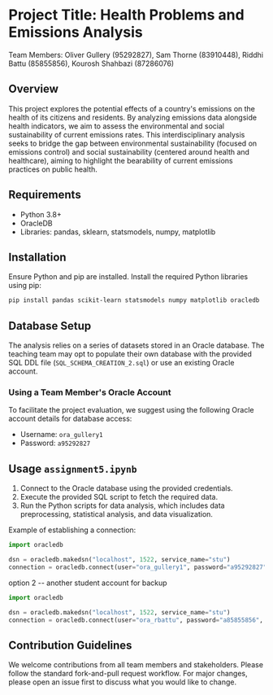 # Project Title: Health Problems and Emissions Analysis

Team Members: Oliver Gullery (95292827), Sam Thorne (83910448), Riddhi Battu (85855856), Kourosh Shahbazi (87286076)

## Overview

This project explores the potential effects of a country's emissions on the health of its citizens and residents. By analyzing emissions data alongside health indicators, we aim to assess the environmental and social sustainability of current emissions rates. This interdisciplinary analysis seeks to bridge the gap between environmental sustainability (focused on emissions control) and social sustainability (centered around health and healthcare), aiming to highlight the bearability of current emissions practices on public health.

## Requirements

- Python 3.8+
- OracleDB
- Libraries: pandas, sklearn, statsmodels, numpy, matplotlib

## Installation

Ensure Python and pip are installed. Install the required Python libraries using pip:

```bash
pip install pandas scikit-learn statsmodels numpy matplotlib oracledb
```

## Database Setup

The analysis relies on a series of datasets stored in an Oracle database. The teaching team may opt to populate their own database with the provided SQL DDL file (`SQL_SCHEMA_CREATION_2.sql`) or use an existing Oracle account.

### Using a Team Member's Oracle Account

To facilitate the project evaluation, we suggest using the following Oracle account details for database access:

- Username: `ora_gullery1`
- Password: `a95292827`


## Usage `assignment5.ipynb`

1. Connect to the Oracle database using the provided credentials.
2. Execute the provided SQL script to fetch the required data.
3. Run the Python scripts for data analysis, which includes data preprocessing, statistical analysis, and data visualization.

Example of establishing a connection:

```python
import oracledb

dsn = oracledb.makedsn("localhost", 1522, service_name="stu")
connection = oracledb.connect(user="ora_gullery1", password="a95292827", dsn=dsn)
```

option 2 -- another student account for backup

```python
import oracledb

dsn = oracledb.makedsn("localhost", 1522, service_name="stu")
connection = oracledb.connect(user="ora_rbattu", password="a85855856", dsn=dsn)
```

## Contribution Guidelines

We welcome contributions from all team members and stakeholders. Please follow the standard fork-and-pull request workflow. For major changes, please open an issue first to discuss what you would like to change.
